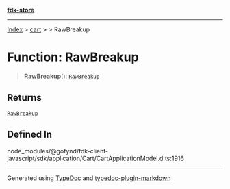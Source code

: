 [**fdk-store**](../../../README.md)
***

[Index](../../../API.md) > [cart](../../README.md) > [<internal>](../README.md) > RawBreakup

# Function: RawBreakup

> **RawBreakup**(): [`RawBreakup`](../type-aliases/type-alias.RawBreakup.md)

## Returns

[`RawBreakup`](../type-aliases/type-alias.RawBreakup.md)

## Defined In

node\_modules/@gofynd/fdk-client-javascript/sdk/application/Cart/CartApplicationModel.d.ts:1916

***
Generated using [TypeDoc](https://typedoc.org/) and [typedoc-plugin-markdown](https://www.npmjs.com/package/typedoc-plugin-markdown)
